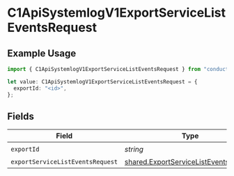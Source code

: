 # C1ApiSystemlogV1ExportServiceListEventsRequest

## Example Usage

```typescript
import { C1ApiSystemlogV1ExportServiceListEventsRequest } from "conductorone-sdk-typescript/sdk/models/operations";

let value: C1ApiSystemlogV1ExportServiceListEventsRequest = {
  exportId: "<id>",
};
```

## Fields

| Field                                                                                                 | Type                                                                                                  | Required                                                                                              | Description                                                                                           |
| ----------------------------------------------------------------------------------------------------- | ----------------------------------------------------------------------------------------------------- | ----------------------------------------------------------------------------------------------------- | ----------------------------------------------------------------------------------------------------- |
| `exportId`                                                                                            | *string*                                                                                              | :heavy_check_mark:                                                                                    | N/A                                                                                                   |
| `exportServiceListEventsRequest`                                                                      | [shared.ExportServiceListEventsRequest](../../../sdk/models/shared/exportservicelisteventsrequest.md) | :heavy_minus_sign:                                                                                    | N/A                                                                                                   |